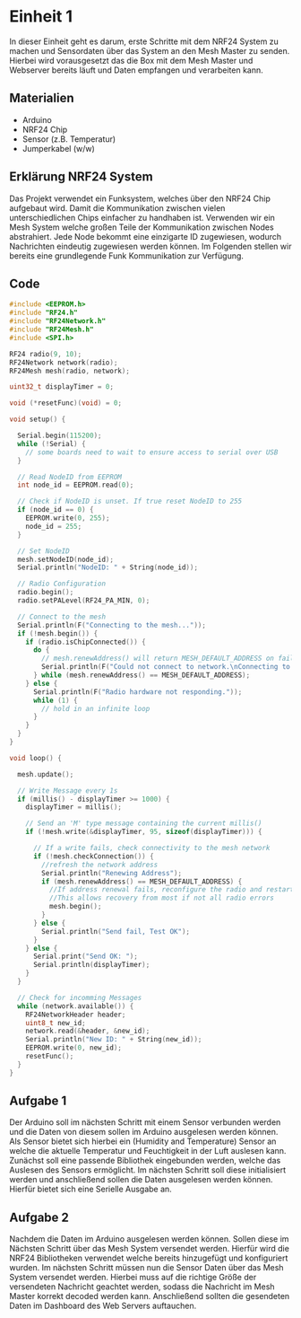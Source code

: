 # Einheit 1

In dieser Einheit geht es darum, erste Schritte mit dem NRF24 System zu machen und Sensordaten über das System an den Mesh Master zu senden. Hierbei wird vorausgesetzt das die Box mit dem Mesh Master und Webserver bereits läuft und Daten empfangen und verarbeiten kann.

## Materialien
- Arduino
- NRF24 Chip
- Sensor (z.B. Temperatur)
- Jumperkabel (w/w)

## Erklärung NRF24 System
Das Projekt verwendet ein Funksystem, welches über den NRF24 Chip aufgebaut wird. Damit die Kommunikation zwischen vielen unterschiedlichen Chips einfacher zu handhaben ist. Verwenden wir ein Mesh System welche großen Teile der Kommunikation zwischen Nodes abstrahiert. Jede Node bekommt eine einzigarte ID zugewiesen, wodurch Nachrichten eindeutig zugewiesen werden können. Im Folgenden stellen wir bereits eine grundlegende Funk Kommunikation zur Verfügung.

## Code
```ino
#include <EEPROM.h>
#include "RF24.h"
#include "RF24Network.h"
#include "RF24Mesh.h"
#include <SPI.h>
```
```ino
RF24 radio(9, 10);
RF24Network network(radio);
RF24Mesh mesh(radio, network);
```
```ino
uint32_t displayTimer = 0;

void (*resetFunc)(void) = 0;
```

```ino
void setup() {

  Serial.begin(115200);
  while (!Serial) {
    // some boards need to wait to ensure access to serial over USB
  }

  // Read NodeID from EEPROM
  int node_id = EEPROM.read(0);

  // Check if NodeID is unset. If true reset NodeID to 255
  if (node_id == 0) {
    EEPROM.write(0, 255);
    node_id = 255;
  }

  // Set NodeID
  mesh.setNodeID(node_id);
  Serial.println("NodeID: " + String(node_id));

  // Radio Configuration
  radio.begin();
  radio.setPALevel(RF24_PA_MIN, 0);

  // Connect to the mesh
  Serial.println(F("Connecting to the mesh..."));
  if (!mesh.begin()) {
    if (radio.isChipConnected()) {
      do {
        // mesh.renewAddress() will return MESH_DEFAULT_ADDRESS on failure to connect
        Serial.println(F("Could not connect to network.\nConnecting to the mesh..."));
      } while (mesh.renewAddress() == MESH_DEFAULT_ADDRESS);
    } else {
      Serial.println(F("Radio hardware not responding."));
      while (1) {
        // hold in an infinite loop
      }
    }
  }
}
```
```ino
void loop() {

  mesh.update();

  // Write Message every 1s
  if (millis() - displayTimer >= 1000) {
    displayTimer = millis();

    // Send an 'M' type message containing the current millis()
    if (!mesh.write(&displayTimer, 95, sizeof(displayTimer))) {

      // If a write fails, check connectivity to the mesh network
      if (!mesh.checkConnection()) {
        //refresh the network address
        Serial.println("Renewing Address");
        if (mesh.renewAddress() == MESH_DEFAULT_ADDRESS) {
          //If address renewal fails, reconfigure the radio and restart the mesh
          //This allows recovery from most if not all radio errors
          mesh.begin();
        }
      } else {
        Serial.println("Send fail, Test OK");
      }
    } else {
      Serial.print("Send OK: ");
      Serial.println(displayTimer);
    }
  }

  // Check for incomming Messages
  while (network.available()) {
    RF24NetworkHeader header;
    uint8_t new_id;
    network.read(&header, &new_id);
    Serial.println("New ID: " + String(new_id));
    EEPROM.write(0, new_id);
    resetFunc();
  }
}
```
## Aufgabe 1
Der Arduino soll im nächsten Schritt mit einem Sensor verbunden werden und die Daten von diesem sollen im Arduino ausgelesen werden können. Als Sensor bietet sich hierbei ein (Humidity and Temperature) Sensor an welche die aktuelle Temperatur und Feuchtigkeit in der Luft auslesen kann. Zunächst soll eine passende Bibliothek eingebunden werden, welche das Auslesen des Sensors ermöglicht. Im nächsten Schritt soll diese initialisiert werden und anschließend sollen die Daten ausgelesen werden können. Hierfür bietet sich eine Serielle Ausgabe an.

## Aufgabe 2
Nachdem die Daten im Arduino ausgelesen werden können. Sollen diese im Nächsten Schritt über das Mesh System versendet werden. Hierfür wird die NRF24 Bibliotheken verwendet welche bereits hinzugefügt und konfiguriert wurden. Im nächsten Schritt müssen nun die Sensor Daten über das Mesh System versendet werden. Hierbei muss auf die richtige Größe der versendeten Nachricht geachtet werden, sodass die Nachricht im Mesh Master korrekt decoded werden kann. Anschließend sollten die gesendeten Daten im Dashboard des Web Servers auftauchen.
